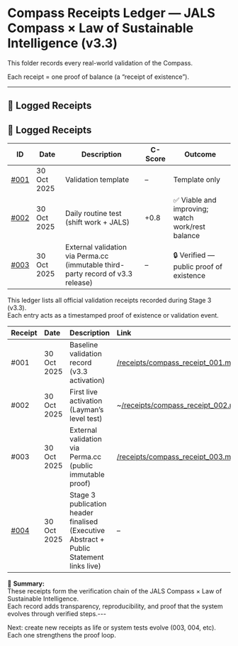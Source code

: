 # Compass Receipts Ledger — JALS Compass × Law of Sustainable Intelligence (v3.3)

This folder records every real-world validation of the Compass.

Each receipt = one proof of balance (a “receipt of existence”).

---

## 📜 Logged Receipts
## 🧾 Logged Receipts

| ID | Date | Description | C-Score | Outcome |
|----|------|--------------|---------|----------|
| [#001](compass_receipt_001.md) | 30 Oct 2025 | Validation template | – | Template only |
| [#002](compass_receipt_002.md) | 30 Oct 2025 | Daily routine test (shift work + JALS) | +0.8 | ✅ Viable and improving; watch work/rest balance |
| [#003](compass_receipt_003.md) | 30 Oct 2025 | External validation via Perma.cc (immutable third-party record of v3.3 release) | – | 🔒 Verified — public proof of existence |# Compass Receipts Ledger — JALS Compass × Law of Sustainable Intelligence (v3.3)

This ledger lists all official validation receipts recorded during Stage 3 (v3.3).  
Each entry acts as a timestamped proof of existence or validation event.

| Receipt | Date | Description | Link |
|:--|:--|:--|:--|
| #001 | 30 Oct 2025 | Baseline validation record (v3.3 activation) | [/receipts/compass_receipt_001.md](compass_receipt_001.md) |
| #002 | 30 Oct 2025 | First live activation (Layman’s level test) | ~[/receipts/compass_receipt_002.md](compass_receipt_002.md) |
| #003 | 30 Oct 2025 | External validation via Perma.cc (public immutable proof) | [/receipts/compass_receipt_003.md](compass_receipt_003.md) |
| [#004](compass_receipt_004.md) | 30 Oct 2025 | Stage 3 publication header finalised (Executive Abstract + Public Statement links live) | – | 🧾 Documentation integrity verified |
🧭 **Summary:**  
These receipts form the verification chain of the JALS Compass × Law of Sustainable Intelligence.  
Each record adds transparency, reproducibility, and proof that the system evolves through verified steps.---

Next: create new receipts as life or system tests evolve (003, 004, etc).
Each one strengthens the proof loop.
